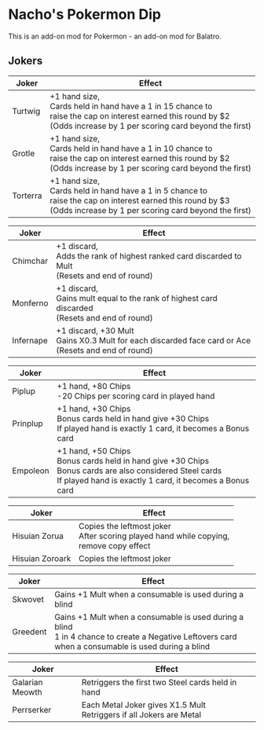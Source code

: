 # Nacho's Pokermon Dip
This is an add-on mod for Pokermon - an add-on mod for Balatro.

## Jokers

| Joker | Effect |
| ------ | ------ |
| Turtwig  | +1 hand size, <br/>Cards held in hand have a 1 in 15 chance to <br/>raise the cap on interest earned this round by $2 <br/>(Odds increase by 1 per scoring card beyond the first)|
| Grotle | +1 hand size, <br/>Cards held in hand have a 1 in 10 chance to <br/>raise the cap on interest earned this round by $2 <br/>(Odds increase by 1 per scoring card beyond the first)|
| Torterra | +1 hand size, <br/>Cards held in hand have a 1 in 5 chance to <br/>raise the cap on interest earned this round by $3 <br/>(Odds increase by 1 per scoring card beyond the first)|

| Joker | Effect |
| ------ | ------ |
| Chimchar | +1 discard, <br/>Adds the rank of highest ranked card discarded to Mult <br/>(Resets and end of round)|
| Monferno | +1 discard, <br/>Gains mult equal to the rank of highest card discarded <br/>(Resets and end of round)|
| Infernape | +1 discard, +30 Mult <br/>Gains X0.3 Mult for each discarded face card or Ace <br/>(Resets and end of round)|

| Joker | Effect |
| ------ | ------ |
| Piplup | +1 hand, +80 Chips <br/>-20 Chips per scoring card in played hand
| Prinplup | +1 hand, +30 Chips <br/> Bonus cards held in hand give +30 Chips <br/>If played hand is exactly 1 card, it becomes a Bonus card
| Empoleon | +1 hand, +50 Chips <br/> Bonus cards held in hand give +30 Chips <br/> Bonus cards are also considered Steel cards <br/>If played hand is exactly 1 card, it becomes a Bonus card

| Joker | Effect |
| ------ | ------ |
| Hisuian Zorua | Copies the leftmost joker <br/>After scoring played hand while copying,<br/> remove copy effect |
| Hisuian Zoroark | Copies the leftmost joker |

| Joker | Effect |
| ------ | ------ |
| Skwovet | Gains +1 Mult when a consumable is used during a blind |
| Greedent | Gains +1 Mult when a consumable is used during a blind <br/>1 in 4 chance to create a Negative Leftovers card <br/>when a consumable is used during a blind|

| Joker | Effect |
| ------ | ------ |
| Galarian Meowth | Retriggers the first two Steel cards held in hand |
| Perrserker | Each Metal Joker gives X1.5 Mult <br/> Retriggers if all Jokers are Metal |


